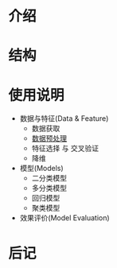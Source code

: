 
# 介绍

# 结构

# 使用说明

- 数据与特征(Data & Feature)
  - 数据获取
  - [数据预处理](./data_handle.md)
  - 特征选择 与 交叉验证
  - 降维
- 模型(Models)
  - 二分类模型
  - 多分类模型
  - 回归模型
  - 聚类模型
- 效果评价(Model Evaluation)

# 后记
